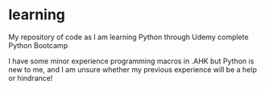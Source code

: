 # learning
My repository of code as I am learning Python through Udemy complete Python Bootcamp

I have some minor experience programming macros in .AHK but Python is new to me, and I am unsure whether my previous experience will be a help or hindrance!
